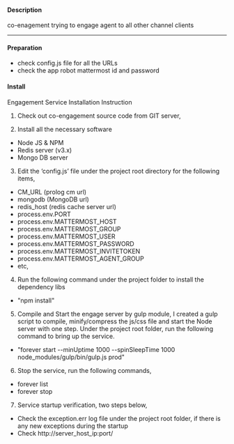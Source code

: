 #### Description

co-enagement trying to engage agent to all other channel clients

-------------------
#### Preparation

* check config.js file for all the URLs
* check the app robot mattermost id and password


#### Install

Engagement Service Installation Instruction

1. Check out co-engagement source code from GIT server,

2. Install all the necessary software
  * Node JS & NPM
  * Redis server (v3.x)
  * Mongo DB server

3.	Edit the ‘config.js’ file under the project root directory for the following items,
  -	CM_URL       (prolog cm url)
  -	mongodb     (MongoDB url)
  -	redis_host    (redis cache server url)		
  -	process.env.PORT
  -	process.env.MATTERMOST_HOST
  -	process.env.MATTERMOST_GROUP
  -	process.env.MATTERMOST_USER
  -	process.env.MATTERMOST_PASSWORD
  -	process.env.MATTERMOST_INVITETOKEN 
  -	process.env.MATTERMOST_AGENT_GROUP 
  -	etc,

4.	Run the following command under the project folder to install the dependency libs
  -	 "npm install"

5.	Compile and Start the engage server by gulp module, I created a gulp script to compile, minify/compress the js/css file and start the Node server with one step. Under the project root folder, run the following command to bring up the service.
  -	"forever start --minUptime 1000 --spinSleepTime 1000 node_modules/gulp/bin/gulp.js prod"




6.	Stop the service, run the following commands,
  -	forever list
  -	forever stop <PID>

7.	Service startup verification, two steps below,
  -	Check the exception.err log file under the project root folder, if there is any new exceptions during the startup
  -	Check http://server_host_ip:port/



